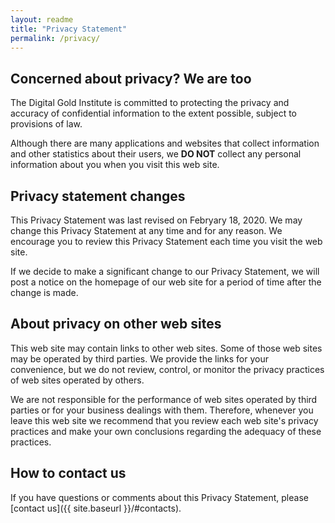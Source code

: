 ```yaml
---
layout: readme
title: "Privacy Statement"
permalink: /privacy/
---
```


## Concerned about privacy? We are too

The Digital Gold Institute
is committed to protecting the privacy and accuracy
of confidential information to the extent possible,
subject to provisions of law.

Although there are many applications and websites
that collect information and other statistics about their users,
we **DO NOT** collect any personal information
about you when you visit this web site.

## Privacy statement changes

This Privacy Statement was last revised on Febryary 18, 2020.
We may change this Privacy Statement at any time and for any reason.
We encourage you to review this Privacy Statement each time you visit the web site.

If we decide to make a significant change to our Privacy Statement, we will post a
notice on the homepage of our web site for a period of time after the change is made.

## About privacy on other web sites

This web site may contain links to other web sites. Some of those web sites may be
operated by third parties. We provide the links for your convenience, but we do
not review, control, or monitor the privacy practices of web sites operated by
others.

We are not responsible for the performance of web sites operated by third parties
or for your business dealings with them. Therefore, whenever you leave this web
site we recommend that you review each web site's privacy practices and make
your own conclusions regarding the adequacy of these practices.

## How to contact us

If you have questions or comments about this Privacy Statement, please
[contact us]({{ site.baseurl }}/#contacts).
